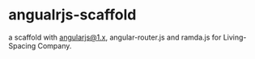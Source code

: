 # angualrjs-scaffold
a scaffold with angularjs@1.x, angular-router.js and ramda.js for Living-Spacing Company.